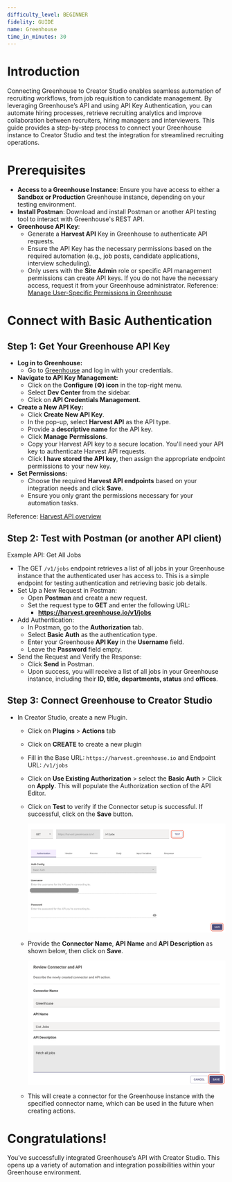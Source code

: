 ```yaml
---
difficulty_level: BEGINNER
fidelity: GUIDE
name: Greenhouse
time_in_minutes: 30
---
```

# **Introduction**

Connecting Greenhouse to Creator Studio enables seamless automation of recruiting workflows, from job requisition to candidate management. By leveraging Greenhouse’s API and using API Key Authentication, you can automate hiring processes, retrieve recruiting analytics and improve collaboration between recruiters, hiring managers and interviewers. This guide provides a step-by-step process to connect your Greenhouse instance to Creator Studio and test the integration for streamlined recruiting operations.

# **Prerequisites**

- **Access to a Greenhouse Instance**: Ensure you have access to either a **Sandbox or Production** Greenhouse instance, depending on your testing environment.
- **Install Postman**: Download and install Postman or another API testing tool to interact with Greenhouse's REST API.
- **Greenhouse API Key**:
    - Generate a **Harvest API** Key in Greenhouse to authenticate API requests.
    - Ensure the API Key has the necessary permissions based on the required automation (e.g., job posts, candidate applications, interview scheduling).
    - Only users with the **Site Admin** role or specific API management permissions can create API keys. If you do not have the necessary access, request it from your Greenhouse administrator. Reference: [Manage User-Specific Permissions in Greenhouse](https://support.greenhouse.io/hc/en-us/articles/360020849292-Manage-user-specific-permissions)

# **Connect with Basic Authentication**

## **Step 1: Get Your Greenhouse API Key**

- **Log in to Greenhouse:**
    - Go to [Greenhouse](https://www.greenhouse.io/) and log in with your credentials.
- **Navigate to API Key Management:**
    - Click on the **Configure (⚙️) icon** in the top-right menu.
    - Select **Dev Center** from the sidebar.
    - Click on **API Credentials Management**.
- **Create a New API Key:**
    - Click **Create New API Key**.
    - In the pop-up, select **Harvest API** as the API type.
    - Provide a **descriptive name** for the API key.
    - Click **Manage** **Permissions**.
    - Copy your Harvest API key to a secure location. You'll need your API key to authenticate Harvest API requests.
    - Click **I have stored the API key**, then assign the appropriate endpoint permissions to your new key.
- **Set Permissions:**
    - Choose the required **Harvest API endpoints** based on your integration needs and click **Save**.
    - Ensure you only grant the permissions necessary for your automation tasks.

Reference: [Harvest API overview](https://support.greenhouse.io/hc/en-us/articles/360029266032-Harvest-API-overview)

## **Step 2: Test with Postman (or another API client)**

Example API: Get All Jobs

- The GET `/v1/jobs` endpoint retrieves a list of all jobs in your Greenhouse instance that the authenticated user has access to. This is a simple endpoint for testing authentication and retrieving basic job details.
- Set Up a New Request in Postman:
    - Open **Postman** and create a new request.
    - Set the request type to **GET** and enter the following URL:
        - **https://harvest.greenhouse.io/v1/jobs**
- Add Authentication:
    - In Postman, go to the **Authorization** tab.
    - Select **Basic Auth** as the authentication type.
    - Enter your Greenhouse **API Key** in the **Username** field.
    - Leave the **Password** field empty.
- Send the Request and Verify the Response:
    - Click **Send** in Postman.
    - Upon success, you will receive a list of all jobs in your Greenhouse instance, including their **ID, title, departments, status** and **offices**.

## **Step 3: Connect Greenhouse to Creator Studio**

- In Creator Studio, create a new Plugin.
    - Click on **Plugins** > **Actions** tab
    - Click on **CREATE** to create a new plugin
    - Fill in the Base URL: `https://harvest.greenhouse.io` and Endpoint URL: `/v1/jobs`
    - Click on **Use Existing Authorization** > select the **Basic Auth** > Click on **Apply**. This will populate the Authorization section of the API Editor.
    - Click on **Test** to verify if the Connector setup is successful. If successful, click on the **Save** button.
        
        ![Screenshot 2025-02-20 at 6.39.45 PM.png](Greenhouse%2008d7bcd3089a4176902fb7930a44389d/Screenshot_2025-02-20_at_6.39.45_PM.png)
        
    - Provide the **Connector Name**, **API Name** and **API Description** as shown below, then click on **Save**.
        
        ![Screenshot 2025-02-20 at 6.53.49 PM.png](Greenhouse%2008d7bcd3089a4176902fb7930a44389d/Screenshot_2025-02-20_at_6.53.49_PM.png)
        
    - This will create a connector for the Greenhouse instance with the specified connector name, which can be used in the future when creating actions.

# Congratulations!

You've successfully integrated Greenhouse’s API with Creator Studio. This opens up a variety of automation and integration possibilities within your Greenhouse environment.